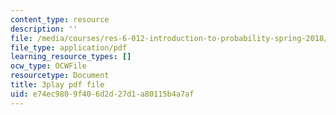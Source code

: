 ```yaml
---
content_type: resource
description: ''
file: /media/courses/res-6-012-introduction-to-probability-spring-2018/e74ec9809f406d2d27d1a80115b4a7af_YQ26hzI4OJk.pdf
file_type: application/pdf
learning_resource_types: []
ocw_type: OCWFile
resourcetype: Document
title: 3play pdf file
uid: e74ec980-9f40-6d2d-27d1-a80115b4a7af
---
```

